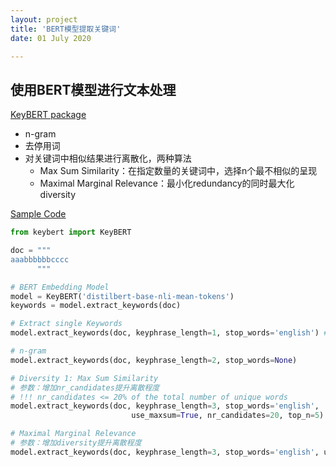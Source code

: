 ```yaml
---
layout: project
title: 'BERT模型提取关键词'
date: 01 July 2020

---
```

## 使用BERT模型进行文本处理 
[KeyBERT package](https://github.com/MaartenGr/KeyBERT/)
- n-gram 
- 去停用词
- 对关键词中相似结果进行离散化，两种算法
  - Max Sum Similarity：在指定数量的关键词中，选择n个最不相似的呈现
  - Maximal Marginal Relevance：最小化redundancy的同时最大化diversity

[Sample Code](https://github.com/chuanluchen/DataScienceCode/blob/main/keyBERT.ipynb)

~~~python
from keybert import KeyBERT

doc = """
aaabbbbbbcccc
      """

# BERT Embedding Model
model = KeyBERT('distilbert-base-nli-mean-tokens')
keywords = model.extract_keywords(doc)

# Extract single Keywords
model.extract_keywords(doc, keyphrase_length=1, stop_words='english') # stop_words could be None

# n-gram
model.extract_keywords(doc, keyphrase_length=2, stop_words=None)

# Diversity 1: Max Sum Similarity
# 参数：增加nr_candidates提升离散程度
# !!! nr_candidates <= 20% of the total number of unique words
model.extract_keywords(doc, keyphrase_length=3, stop_words='english', 
                           use_maxsum=True, nr_candidates=20, top_n=5)

# Maximal Marginal Relevance
# 参数：增加diversity提升离散程度
model.extract_keywords(doc, keyphrase_length=3, stop_words='english', use_mmr=True, diversity=0.7)
~~~
